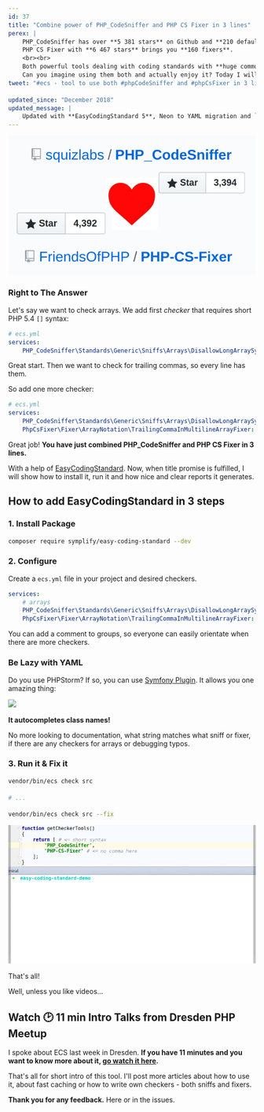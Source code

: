 ```yaml
---
id: 37
title: "Combine power of PHP_CodeSniffer and PHP CS Fixer in 3 lines"
perex: |
    PHP_CodeSniffer has over **5 381 stars** on Github and **210 default sniffs**,
    PHP CS Fixer with **6 467 stars** brings you **160 fixers**.
    <br><br>
    Both powerful tools dealing with coding standards with **huge communities behind them**.
    Can you imagine using them both and actually enjoy it? Today I will show you how.
tweet: "#ecs - tool to use both #phpCodeSniffer and #phpCsFixer in 3 lines #php #codingstandard"

updated_since: "December 2018"
updated_message: |
    Updated with **EasyCodingStandard 5**, Neon to YAML migration and `checkers` to `services` migration.
---
```


<div class="text-center">
    <img src="/assets/images/posts/2017/easy-coding-standard-intro/together.png" class="img-thumbnail">
</div>

### Right to The Answer

Let's say we want to check arrays. We add first *checker* that requires short PHP 5.4 `[]` syntax:

```yaml
# ecs.yml
services:
    PHP_CodeSniffer\Standards\Generic\Sniffs\Arrays\DisallowLongArraySyntaxSniff: ~
```


Great start. Then we want to check for trailing commas, so every line has them.

So add one more checker:

```yaml
# ecs.yml
services:
    PHP_CodeSniffer\Standards\Generic\Sniffs\Arrays\DisallowLongArraySyntaxSniff: ~
    PhpCsFixer\Fixer\ArrayNotation\TrailingCommaInMultilineArrayFixer: ~
```

Great job! **You have just combined PHP_CodeSniffer and PHP CS Fixer in 3 lines.**

With a help of [EasyCodingStandard](https://github.com/symplify/easy-coding-standard). Now, when title promise is fulfilled, I will show how to install it, run it and how nice and clear reports it generates.

## How to add EasyCodingStandard in 3 steps

### 1. Install Package

```bash
composer require symplify/easy-coding-standard --dev
```

### 2. Configure

Create a `ecs.yml` file in your project and desired checkers.

```yaml
services:
    # arrays
    PHP_CodeSniffer\Standards\Generic\Sniffs\Arrays\DisallowLongArraySyntaxSniff: ~
    PhpCsFixer\Fixer\ArrayNotation\TrailingCommaInMultilineArrayFixer: ~
```

You can add a comment to groups, so everyone can easily orientate when there are more checkers.

### Be Lazy with YAML

Do you use PHPStorm? If so, you can use [Symfony Plugin](https://plugins.jetbrains.com/plugin/7219-symfony-plugin). It allows you one amazing thing:

<div class="text-center">
    <img src="https://github.com/symplify/easy-coding-standard/raw/master/docs/yaml-autocomplete.gif" class="img-thumbnail">
</div>

**It autocompletes class names!**

No more looking to documentation, what string matches what sniff or fixer, if there are any checkers for arrays or debugging typos.

### 3. Run it & Fix it

```bash
vendor/bin/ecs check src

# ...

vendor/bin/ecs check src --fix
```

<div class="text-center">
    <img src="/assets/images/posts/2017/easy-coding-standard-intro/run-and-fix.gif" class="img-thumbnail">
</div>

That's all!


Well, unless you like videos...

## Watch 🕑 11 min Intro Talks from Dresden PHP Meetup

I spoke about ECS last week in Dresden. **If you have 11 minutes and you want to know more about it, [go watch it here](https://www.facebook.com/pehapkari/videos/vl.1877987242460289/1321227224593751/?type=1).**

That's all for short intro of this tool. I'll post more articles about how to use it, about fast caching or how to write own checkers - both sniffs and fixers.

**Thank you for any feedback.** Here or in the issues.
